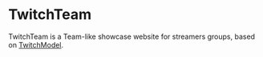 TwitchTeam
==========

TwitchTeam is a Team-like showcase website for streamers groups, based on [TwitchModel](https://github.com/fmauNeko/TwitchModel).
